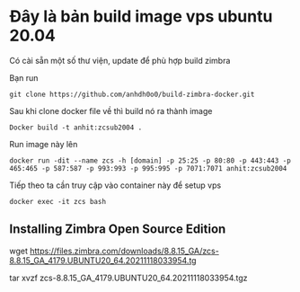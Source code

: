 # Đây là bản build image vps ubuntu 20.04

Có cài sẵn một số thư viện, update để phù hợp build zimbra

Bạn run

```
git clone https://github.com/anhdh0o0/build-zimbra-docker.git
```

Sau khi clone docker file về thì build nó ra thành image

```
Docker build -t anhit:zcsub2004 .
```

Run image này lên

```
docker run -dit --name zcs -h [domain] -p 25:25 -p 80:80 -p 443:443 -p 465:465 -p 587:587 -p 993:993 -p 995:995 -p 7071:7071 anhit:zcsub2004
```

Tiếp theo ta cần truy cập vào container này để setup vps

```
docker exec -it zcs bash
```

## Installing Zimbra Open Source Edition



wget https://files.zimbra.com/downloads/8.8.15_GA/zcs-8.8.15_GA_4179.UBUNTU20_64.20211118033954.tg


tar xvzf zcs-8.8.15_GA_4179.UBUNTU20_64.20211118033954.tgz
